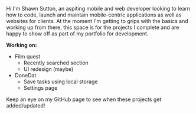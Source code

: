Hi I'm Shawn Sutton, an aspiting mobile and web developer looking to learn how to code, launch and maintain mobile-centric applications as well as websites for clients. At the moment I'm getting to grips with the basics and working up from there, this space is for the projects I complete and are happy to show off as part of my portfolio for development.

**Working on:**
* Film quest
  - Recently searched section
  - UI redesign (maybe)
* DoneDat
  - Save tasks using local storage
  - Settings page

Keep an eye on my GitHub page to see when these projects get added/updated!

<!---
Shawwzee/Shawwzee is a ✨ special ✨ repository because its `README.md` (this file) appears on your GitHub profile.
You can click the Preview link to take a look at your changes.
--->
